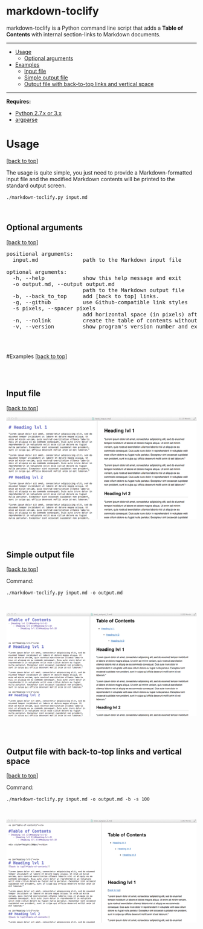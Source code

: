 markdown-toclify
================

markdown-toclify is a Python command line script that adds a **Table of Contents** with internal section-links to Markdown documents.


<hr>


- [Usage](#usage)
    - [Optional arguments](#optional-arguments)
- [Examples](#examples)
    - [Input file](#input-file)
    - [Simple output file](#simple-output-file)
    - [Output file with back-to-top links and vertical space](#output-file-with-back-to-top-links-and-vertical-space)

<hr>

**Requires:**  

- [Python 2.7.x or 3.x](https://www.python.org/downloads/)
- [argparse](https://pypi.python.org/pypi/argparse)



# Usage
[[back to top](#markdown-toclify)]

The usage is quite simple, you just need to provide a Markdown-formatted input file and the modified Markdown contents will be printed to the standard output screen. 


	./markdown-toclify.py input.md
	
<br>

## Optional arguments
[[back to top](#markdown-toclify)]

<pre>positional arguments:
  input.md              path to the Markdown input file

optional arguments:
  -h, --help            show this help message and exit
  -o output.md, --output output.md
                        path to the Markdown output file
  -b, --back_to_top     add [back to top] links.
  -g, --github          use Github-compatible link styles
  -s pixels, --spacer pixels
                        add horizontal space (in pixels) after the table of contents
  -n, --nolink          create the table of contents without internal links
  -v, --version         show program's version number and exit
</pre>


<br>







<br>

#Examples
[[back to top](#markdown-toclify)]

<br>
<br>

## Input file
[[back to top](#markdown-toclify)]

![Input file](./images/test_input.png)

<br>
<br>

## Simple output file
[[back to top](#markdown-toclify)]

Command:

	./markdown-toclify.py input.md -o output.md

<br>

![Output file 1](./images/test_output_1.png)


<br>
<br>

## Output file with back-to-top links and vertical space
[[back to top](#markdown-toclify)]

Command:

	./markdown-toclify.py input.md -o output.md -b -s 100
	
<br>

![Output file 1](./images/test_output_2.png)

